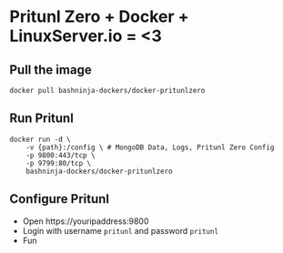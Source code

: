 # Pritunl Zero + Docker + LinuxServer.io = <3

## Pull the image

    docker pull bashninja-dockers/docker-pritunlzero

## Run Pritunl

    docker run -d \
        -v {path}:/config \ # MongoDB Data, Logs, Pritunl Zero Config
        -p 9800:443/tcp \
        -p 9799:80/tcp \
        bashninja-dockers/docker-pritunlzero

## Configure Pritunl

* Open https://youripaddress:9800
* Login with username `pritunl` and password `pritunl`
* Fun
